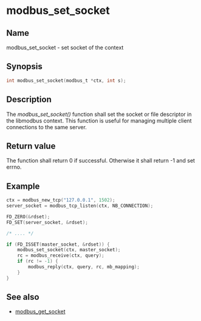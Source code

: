 # modbus_set_socket

## Name

modbus_set_socket - set socket of the context

## Synopsis

```c
int modbus_set_socket(modbus_t *ctx, int s);
```

## Description

The *modbus_set_socket()* function shall set the socket or file descriptor in
the libmodbus context. This function is useful for managing multiple client
connections to the same server.

## Return value

The function shall return 0 if successful. Otherwise it shall return -1 and set errno.

## Example

```c
ctx = modbus_new_tcp("127.0.0.1", 1502);
server_socket = modbus_tcp_listen(ctx, NB_CONNECTION);

FD_ZERO(&rdset);
FD_SET(server_socket, &rdset);

/* .... */

if (FD_ISSET(master_socket, &rdset)) {
    modbus_set_socket(ctx, master_socket);
    rc = modbus_receive(ctx, query);
    if (rc != -1) {
        modbus_reply(ctx, query, rc, mb_mapping);
    }
}
```

## See also

- [modbus_get_socket](modbus_get_socket.md)
